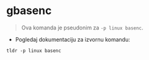 # gbasenc

> Ova komanda je pseudonim za `-p linux basenc`.

- Pogledaj dokumentaciju za izvornu komandu:

`tldr -p linux basenc`
